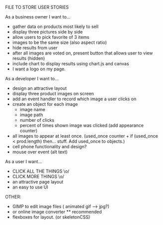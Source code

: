 FILE TO STORE USER STORIES


As a business owner I want to...
  * gather data on products most likely to sell
  * display three pictures side by side
  * allow users to pick favorite of 3 items
  * images to be the same size (also aspect ratio)
  * hide results from user
  * after all images are voted on, present button that allows user to view results (hidden)
  * include chart to display results using chart.js and canvas
  * I want a logo on my page.


As a developer I want to...
  * design an attractive layout
  * display three product images on screen
  * add an event handler to record which image a user clicks on
  * create an object for each image
      * image name
      * image path
      * number of clicks
      * percent of times shown image was clicked (add appearance counter)
  * all images to appear at least once.  (used_once counter + if (used_once < prod.length) then... stuff.   Add used_once to objects.)
  * cell phone functionality and design?
  * mouse over event (alt text)


As a user I want...
  * CLICK ALL THE THINGS \o/
  * CLICK MORE THINGS \o/
  * an attractive page layout
  * an easy to use UI


OTHER:
  * GIMP to edit image files ( animated gif --> jpg?)
  * or online image converter ** recommended
  * flexboxes for layout.  (or skeletonCSS)

